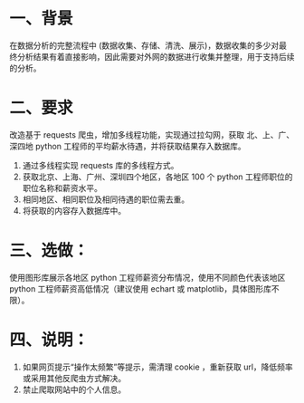 # 一、背景
在数据分析的完整流程中 (数据收集、存储、清洗、展示)，数据收集的多少对最终分析结果有着直接影响，因此需要对外网的数据进行收集并整理，用于支持后续的分析。

# 二、要求
改造基于 requests 爬虫，增加多线程功能，实现通过拉勾网，获取 北、上、广、深四地 python 工程师的平均薪水待遇，并将获取结果存入数据库。
1. 通过多线程实现 requests 库的多线程方式。
2. 获取北京、上海、广州、深圳四个地区，各地区 100 个 python 工程师职位的职位名称和薪资水平。
3. 相同地区、相同职位及相同待遇的职位需去重。
4. 将获取的内容存入数据库中。

# 三、选做：
使用图形库展示各地区 python 工程师薪资分布情况，使用不同颜色代表该地区 python 工程师薪资高低情况（建议使用 echart 或 matplotlib，具体图形库不限）。

# 四、说明：
1. 如果网页提示“操作太频繁”等提示，需清理 cookie ，重新获取 url，降低频率或采用其他反爬虫方式解决。
2. 禁止爬取网站中的个人信息。
